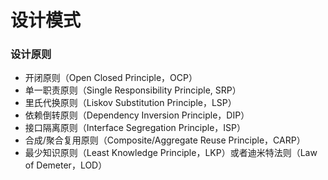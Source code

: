 # 设计模式

### 设计原则
*	开闭原则（Open Closed Principle，OCP）
*	单一职责原则（Single Responsibility Principle, SRP）
*	里氏代换原则（Liskov Substitution Principle，LSP）
*	依赖倒转原则（Dependency Inversion Principle，DIP）
*	接口隔离原则（Interface Segregation Principle，ISP）
*	合成/聚合复用原则（Composite/Aggregate Reuse Principle，CARP）
*	最少知识原则（Least Knowledge Principle，LKP）或者迪米特法则（Law of Demeter，LOD）
